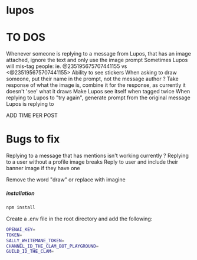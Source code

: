 # lupos

# TO DOS
Whenever someone is replying to a message from Lupos, that has an image attached, ignore the text and only use the image prompt
Sometimes Lupos will mis-tag people: ie. @235195675707441155 vs <@235195675707441155>
Ability to see stickers
When asking to draw someone, put their name in the prompt, not the message author ?
Take response of what the image is, combine it for the response, as currently it doesn't 'see' what it draws
Make Lupos see itself when tagged twice
When replying to Lupos to "try again", generate prompt from the original message Lupos is replying to

ADD TIME PER POST

# Bugs to fix
Replying to a message that has mentions isn't working currently ?
Replying to a user without a profile image breaks
Reply to user and include their banner image if they have one


Remove the word "draw" or replace with imagine

##### installation
```bash
npm install
```

Create a .env file in the root directory and add the following:
```bash
OPENAI_KEY=
TOKEN=
SALLY_WHITEMANE_TOKEN=
CHANNEL_ID_THE_CLAM_BOT_PLAYGROUND=
GUILD_ID_THE_CLAM=
```
